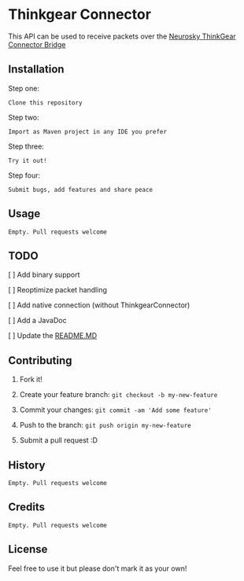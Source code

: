 # Thinkgear Connector



This API can be used to receive packets over the [Neurosky ThinkGear Connector Bridge](http://developer.neurosky.com/docs/doku.php?id=thinkgear_connector_tgc)



## Installation

Step one: 
```
Clone this repository
```
Step two:
```
Import as Maven project in any IDE you prefer
```
Step three:
```
Try it out!
```
Step four:
```
Submit bugs, add features and share peace
```


## Usage


```
Empty. Pull requests welcome
```

## TODO

[ ] Add binary support

[ ] Reoptimize packet handling

[ ] Add native connection (without ThinkgearConnector)

[ ] Add a JavaDoc

[ ] Update the [README.MD](README.MD)


## Contributing



1. Fork it!

2. Create your feature branch: `git checkout -b my-new-feature`

3. Commit your changes: `git commit -am 'Add some feature'`

4. Push to the branch: `git push origin my-new-feature`

5. Submit a pull request :D



## History



```
Empty. Pull requests welcome
```



## Credits


```
Empty. Pull requests welcome
```


## License

Feel free to use it but please don't mark it as your own!

